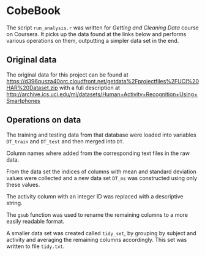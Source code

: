 # CobeBook

The script `run_analysis.r` was written for *Getting and Cleaning Data* course on Coursera. It picks up the data found at the links below and performs various operations on them, outputting a simpler data set in the end.  

## Original data
The original data for this project can be found at 
https://d396qusza40orc.cloudfront.net/getdata%2Fprojectfiles%2FUCI%20HAR%20Dataset.zip
with a full description at
http://archive.ics.uci.edu/ml/datasets/Human+Activity+Recognition+Using+Smartphones

## Operations on data

The training and testing data from that database were loaded into variables `DT_train` and `DT_test` and then merged into `DT`.

Column names where added from the corresponding text files in the raw data. 

From the data set the indices of columns with mean and standard deviation values were collected and a new data set `DT_ms` was constructed using only these values. 

The activity column with an integer ID was replaced with a descriptive string.

The `gsub` function was used to rename the remaining columns to a more easily readable format. 

A smaller data set was created called `tidy_set`, by grouping by subject and activity and averaging the remaining columns accordingly. This set was written to file `tidy.txt`.